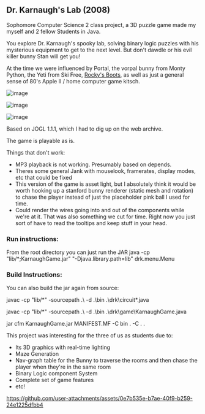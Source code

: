 ## Dr. Karnaugh's Lab (2008)

Sophomore Computer Science 2 class project, a 3D puzzle game made my myself and 2 fellow Students in Java.

You explore Dr. Karnaugh's spooky lab, solving binary logic puzzles with his mysterious equipment to get to the next level.  But don't dawdle or his evil killer bunny Stan will get you!

At the time we were influenced by Portal, the vorpal bunny from Monty Python, the Yeti from Ski Free, [Rocky's Boots](https://en.wikipedia.org/wiki/Rocky%27s_Boots), as well as just a general sense of 80's Apple II / home computer game kitsch.

![image](https://github.com/user-attachments/assets/b44aa59e-7f04-454e-a08b-b16cfa80f549)

![image](https://github.com/user-attachments/assets/e29e1116-1aef-4b9c-b930-f8d1390b7a62)

![image](https://github.com/user-attachments/assets/9c40d9f1-1025-4186-97de-a48c3bdd9478)

Based on JOGL 1.1.1, which I had to dig up on the web archive.

The game is playable as is.

Things that don't work:
- MP3 playback is not working.  Presumably based on depends.
- Theres some general Jank with mouselook, framerates, display modes, etc that could be fixed
- This version of the game is asset light, but I absolutely think it would be worth hooking up a stanford bunny renderer (static mesh and rotation) to chase the player instead of just the placeholder pink ball I used for time.
- Could render the wires going into and out of the components while we're at it.  That was also something we cut for time.  Right now you just sort of have to read the tooltips and keep stuff in your head.

### Run instructions:
From the root directory you can just run the JAR
java -cp "lib/*;KarnaughGame.jar" "-Djava.library.path=lib" drk.menu.Menu

### Build Instructions:
You can also build the jar again from source:

javac -cp "lib/*" -sourcepath .\ -d .\bin .\drk\circuit\*.java 

javac -cp "lib/*" -sourcepath .\ -d .\bin .\drk\game\KarnaughGame.java

jar cfm KarnaughGame.jar MANIFEST.MF -C bin . -C . .

This project was interesting for the three of us as students due to:
- Its 3D graphics with real-time lighting
- Maze Generation
- Nav-graph table for the Bunny to traverse the rooms and then chase the player when they're in the same room
- Binary Logic component System
- Complete set of game features
- etc!



https://github.com/user-attachments/assets/0e7b535e-b7ae-40f9-b259-24e1225dfbb4
